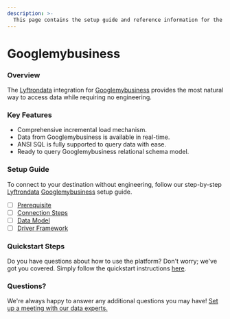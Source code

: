 ```yaml
---
description: >-
  This page contains the setup guide and reference information for the Googlemybusiness source connector.
---
```


# Googlemybusiness

### Overview

The [Lyftrondata](https://www.lyftrondata.com/) integration for [Googlemybusiness](None) provides the most natural way to access data while requiring no engineering.

### Key Features

* Comprehensive incremental load mechanism.
* Data from Googlemybusiness is available in real-time.&#x20;
* ANSI SQL is fully supported to query data with ease.
* Ready to query Googlemybusiness relational schema model.

### Setup Guide

To connect to your destination without engineering, follow our step-by-step [Lyftrondata](https://www.lyftrondata.com/)  [Googlemybusiness](None) setup guide.

* [ ] [Prerequisite](prerequisite.md)
* [ ] [Connection Steps](connection-steps.md)
* [ ] [Data Model](data-model/erd.md)
* [ ] [Driver Framework](driver-framework/)

### Quickstart Steps

Do you have questions about how to use the platform? Don't worry; we've got you covered. Simply follow the quickstart instructions [here](../README.md).

### Questions? <a href="#questions" id="questions"></a>

We're always happy to answer any additional questions you may have! [Set up a meeting with our data experts.](https://www.lyftrondata.com/book-a-meeting/)

